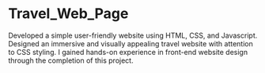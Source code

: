 # Travel_Web_Page
 Developed a simple user-friendly website using HTML, CSS, and Javascript. Designed an immersive and visually appealing travel website with attention to CSS styling. I gained hands-on experience in front-end website design through the completion of this project.
